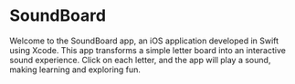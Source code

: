 # SoundBoard
Welcome to the SoundBoard app, an iOS application developed in Swift using Xcode. This app transforms a simple letter board into an interactive sound experience. Click on each letter, and the app will play a sound, making learning and exploring fun.
